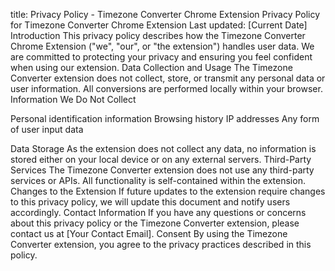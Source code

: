 title: Privacy Policy - Timezone Converter Chrome Extension
Privacy Policy for Timezone Converter Chrome Extension
Last updated: [Current Date]
Introduction
This privacy policy describes how the Timezone Converter Chrome Extension ("we", "our", or "the extension") handles user data. We are committed to protecting your privacy and ensuring you feel confident when using our extension.
Data Collection and Usage
The Timezone Converter extension does not collect, store, or transmit any personal data or user information. All conversions are performed locally within your browser.
Information We Do Not Collect

Personal identification information
Browsing history
IP addresses
Any form of user input data

Data Storage
As the extension does not collect any data, no information is stored either on your local device or on any external servers.
Third-Party Services
The Timezone Converter extension does not use any third-party services or APIs. All functionality is self-contained within the extension.
Changes to the Extension
If future updates to the extension require changes to this privacy policy, we will update this document and notify users accordingly.
Contact Information
If you have any questions or concerns about this privacy policy or the Timezone Converter extension, please contact us at [Your Contact Email].
Consent
By using the Timezone Converter extension, you agree to the privacy practices described in this policy.
